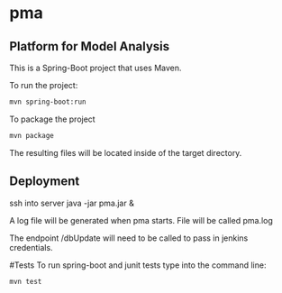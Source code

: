 # pma
## Platform for Model Analysis

This is a Spring-Boot project that uses Maven.

To run the project:

```bash
mvn spring-boot:run
```

To package the project

```bash
mvn package
```
The resulting files will be located inside of the target directory.

## Deployment
ssh into server
java -jar pma.jar &

A log file will be generated when pma starts. File will be called pma.log

The endpoint /dbUpdate will need to be called to pass in jenkins credentials. 

#Tests
To run spring-boot and junit tests type into the command line:
```bash
mvn test
```
